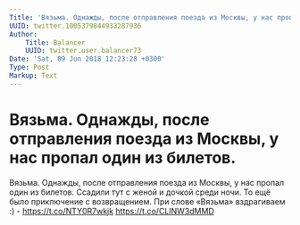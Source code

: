 ```yaml
---
Title: 'Вязьма. Однажды, после отправления поезда из Москвы, у нас пропал один из билетов.'
UUID: twitter.1005379844933287936
Author:
    Title: Balancer
    UUID: twitter.user.balancer73
Date: 'Sat, 09 Jun 2018 12:23:28 +0300'
Type: Post
Markup: Text
---
```


# Вязьма. Однажды, после отправления поезда из Москвы, у нас пропал один из билетов.

Вязьма. Однажды, после отправления поезда из Москвы, у нас
пропал один из билетов. Ссадили тут с женой и дочкой среди
ночи. То ещё было приключение с возвращением. При слове
«Вязьма» вздрагиваем :) - https://t.co/NTY0R7wkjk
https://t.co/CLINW3dMMD